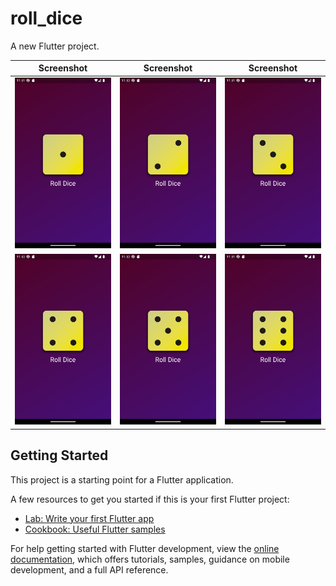 # roll_dice

A new Flutter project.

| Screenshot | Screenshot | Screenshot |
| --- | --- | ---|
| ![image](scs/1.png) | ![image](scs/2.png) | ![image](scs/3.png) |
| ![image](scs/4.png) | ![image](scs/5.png) | ![image](scs/6.png) |

## Getting Started

This project is a starting point for a Flutter application.

A few resources to get you started if this is your first Flutter project:

- [Lab: Write your first Flutter app](https://docs.flutter.dev/get-started/codelab)
- [Cookbook: Useful Flutter samples](https://docs.flutter.dev/cookbook)

For help getting started with Flutter development, view the
[online documentation](https://docs.flutter.dev/), which offers tutorials,
samples, guidance on mobile development, and a full API reference.
